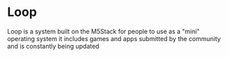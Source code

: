 # Loop
Loop is a system built on the M5Stack for people to use as a "mini" operating system it includes games and apps submitted by the community and is constantly being updated
